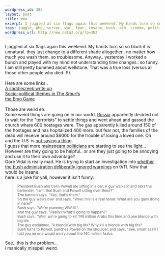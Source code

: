 ```yaml
--- 
wordpress_id: 383
layout: post
title: emo
excerpt: I juggled at six flags again this weekend. My hands turn so so black it is unnatural. they just change to a different shade altogether.. no matter how much you wash them. so troublesome. Anyway.. yesterday I worked a bunch and played with my mind not understanding time changes.. so funny. I am still pretty bummed about wellstone. That was a true loss (versus all those other people who died :P).
tags: juggle, php, server, war, fear, insane, bush, aim, cinema, politic
wordpress_url: http://new.nata2.org/?p=383
---
```

I juggled at six flags again this weekend. My hands turn so so black it is unnatural. they just change to a different shade altogether.. no matter how much you wash them. so troublesome. Anyway.. yesterday I worked a bunch and played with my mind not understanding time changes.. so funny. I am still pretty bummed about wellstone. That was a true loss (versus all those other people who died :P).<br>
<br>
Here are some links..<br>
<a href="http://www.cmj.com/articles/display_article.php?id=34754">A saddlecreek write up</a><br>
<a href="http://www.geocities.com/Hollywood/Cinema/3117/sociosmurf2.htm">Socio-political themes in The Smurfs</a><br>
<a href="http://www.emogame.com/">the Emo Game</a><br>
<br>
Those are weird eh.<br>
Some weird things are going on in our world. <a href="http://www.guardian.co.uk/russia/article/0,2763,820935,00.html">Russia</a> apparently decided not to wait for the "terrorists" to settle things and went ahead and gassed the church where 600 hostages were. The gas apparently killed around 150 of the hostages and has hopitalized 400 more. but fear not, the families of the dead will receive around $6000 for the trouble of losing a loved one. Oh and the U.S. is <a href="http://www.lasvegassun.com/sunbin/stories/bw-wh/2002/oct/28/102802615.html">not saying a thing</a>.<br>
I guess that more <a href="http://www.montserratreporter.org/pics/Hilary%20Clinton%20Senator.jpg">mainstream politicians</a> are starting to see the <a href="http://www.prnewswire.com/cgi-bin/micro_stories.pl?ACCT=617800&amp;TICK=NEWS&amp;STORY=/www/story/10-27-2002/0001828664&amp;EDATE=Oct+27,+2002">light</a>... However are they going to be helpful.. or are they just going to be annoying and use it to their own advantage?<br>
Gore Vidal is really mad. He is trying to start an investigation into <a href="http://www.observer.co.uk/international/story/0,6903,819931,00.html">whether the bush administration deliberatly ignored warnings</a> on 9/11. Now that would be insane.<br>
here is a joke for yall, however it isn't funny:<br>
<blockquote><small>President Bush and Colin Powell are sitting in a bar. A guy walks in and asks the bartender, "Isn't that Bush and Powell sitting over there?"<br>
The barman says, "Yep, that's them."<br>
So the guy walks over and says, "Wow, this is a real honor. What are you guys doing in here?"<br>
Bush says, "We're planning WW III ".<br>
And the guy says, "Really? What's going to happen?"<br>
Bush says, "Well, we're going to kill 140 million Arabs this time and one blonde with big tits.<br>
The guy exclaimed, "A blonde with big tits? Why kill a blonde with big tits?<br>
Bush turns to Powell, punches Powell on the shoulder, and says, "See, smart ass?! I told you no one would worry about the 140 million Arabs.</small></blockquote>
See.. this is the problem...<br>
i manically misspell weird.
